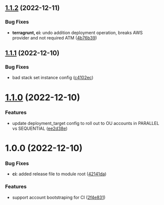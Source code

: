 ## [1.1.2](https://github.com/kolvin/github-aws-oidc-provider/compare/v1.1.1...v1.1.2) (2022-12-11)


### Bug Fixes

* **terragrunt, ci:** undo addition deployment operation, breaks AWS provider and not required ATM ([4b76b39](https://github.com/kolvin/github-aws-oidc-provider/commit/4b76b39f0b20238012442303779e44cc825677aa))

## [1.1.1](https://github.com/kolvin/github-aws-oidc-provider/compare/v1.1.0...v1.1.1) (2022-12-10)


### Bug Fixes

* bad stack set instance config ([c4102ec](https://github.com/kolvin/github-aws-oidc-provider/commit/c4102ecbbaba483c04877abcd088e441ad1a573e))

# [1.1.0](https://github.com/kolvin/github-aws-oidc-provider/compare/v1.0.0...v1.1.0) (2022-12-10)


### Features

* update deployment_target config to roll out to OU accounts in PARALLEL vs SEQUENTIAL ([ee2d38e](https://github.com/kolvin/github-aws-oidc-provider/commit/ee2d38ece8103da024486d31da1bf661caad03a8))

# 1.0.0 (2022-12-10)


### Bug Fixes

* **ci:** added release file to module root ([42141da](https://github.com/kolvin/github-aws-oidc-provider/commit/42141da0a0825adf13670729f59a01b21350f616))


### Features

* support account bootstraping for CI ([2f4e831](https://github.com/kolvin/github-aws-oidc-provider/commit/2f4e831de5e181cbb990daaf3502fb206b306493))
